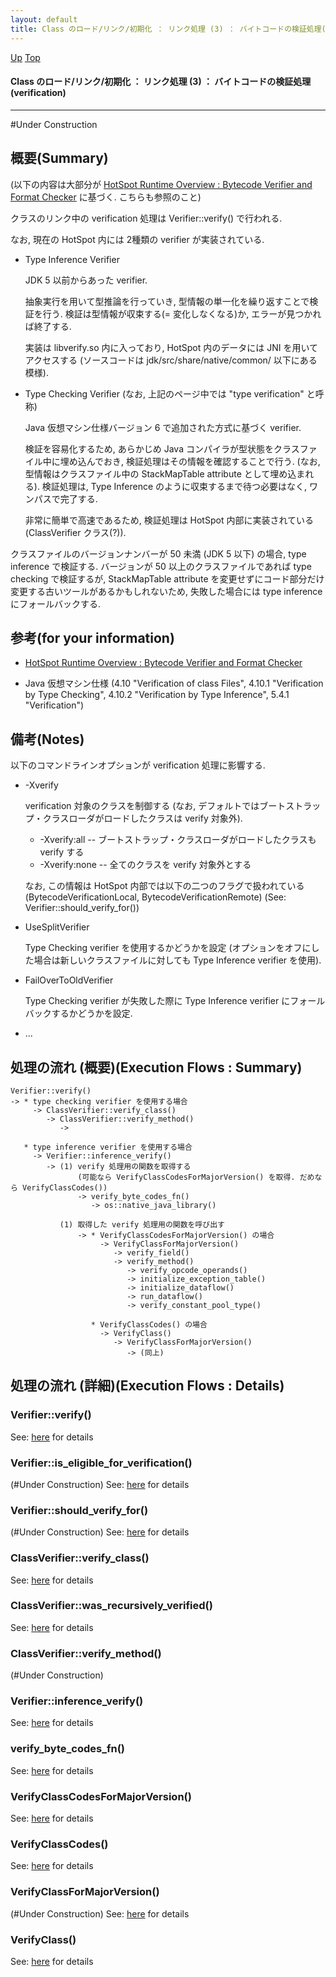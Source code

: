 ```yaml
---
layout: default
title: Class のロード/リンク/初期化 ： リンク処理 (3) ： バイトコードの検証処理(verification)  
---
```

[Up](noX5hsnWQw.html) [Top](../index.html)

#### Class のロード/リンク/初期化 ： リンク処理 (3) ： バイトコードの検証処理(verification)  

--- 
#Under Construction

## 概要(Summary)
(以下の内容は大部分が [HotSpot Runtime Overview : Bytecode Verifier and Format Checker](http://openjdk.java.net/groups/hotspot/docs/RuntimeOverview.html#Bytecode%20Verifier%20and%20Format%20Checker|outline) に基づく. こちらも参照のこと)

クラスのリンク中の verification 処理は Verifier::verify() で行われる.

なお, 現在の HotSpot 内には 2種類の verifier が実装されている.

  * Type Inference Verifier
    
    JDK 5 以前からあった verifier.
    
    抽象実行を用いて型推論を行っていき, 型情報の単一化を繰り返すことで検証を行う.
    検証は型情報が収束する(= 変化しなくなる)か, エラーが見つかれば終了する.
    
    実装は libverify.so 内に入っており, HotSpot 内のデータには JNI を用いてアクセスする
    (ソースコードは jdk/src/share/native/common/ 以下にある模様).
    
  * Type Checking Verifier (なお, 上記のページ中では "type verification" と呼称)
    
    Java 仮想マシン仕様バージョン 6 で追加された方式に基づく verifier.
    
    検証を容易化するため, あらかじめ Java コンパイラが型状態をクラスファイル中に埋め込んでおき, 
    検証処理はその情報を確認することで行う.
    (なお, 型情報はクラスファイル中の StackMapTable attribute として埋め込まれる).
    検証処理は, Type Inference のように収束するまで待つ必要はなく, ワンパスで完了する.
    
    非常に簡単で高速であるため, 検証処理は HotSpot 内部に実装されている (ClassVerifier クラス(?)).

クラスファイルのバージョンナンバーが 50 未満 (JDK 5 以下) の場合, type inference で検証する.
バージョンが 50 以上のクラスファイルであれば type checking で検証するが, 
StackMapTable attribute を変更せずにコード部分だけ変更する古いツールがあるかもしれないため, 
失敗した場合には type inference にフォールバックする.

## 参考(for your information)
* [HotSpot Runtime Overview : Bytecode Verifier and Format Checker](http://openjdk.java.net/groups/hotspot/docs/RuntimeOverview.html#Bytecode%20Verifier%20and%20Format%20Checker|outline)

* Java 仮想マシン仕様
  (4.10 "Verification of class Files", 
  4.10.1 "Verification by Type Checking",
  4.10.2 "Verification by Type Inference", 
  5.4.1 "Verification")

## 備考(Notes)
以下のコマンドラインオプションが verification 処理に影響する.

*  -Xverify
   
   verification 対象のクラスを制御する
   (なお, デフォルトではブートストラップ・クラスローダがロードしたクラスは verify 対象外).
   
   * -Xverify:all   -- ブートストラップ・クラスローダがロードしたクラスも verify する
   * -Xverify:none  -- 全てのクラスを verify 対象外とする

   なお, この情報は HotSpot 内部では以下の二つのフラグで扱われている
   (BytecodeVerificationLocal, BytecodeVerificationRemote)
   (See: Verifier::should_verify_for())

* UseSplitVerifier
  
  Type Checking verifier を使用するかどうかを設定
  (オプションをオフにした場合は新しいクラスファイルに対しても Type Inference verifier を使用).

* FailOverToOldVerifier

  Type Checking verifier が失敗した際に Type Inference verifier にフォールバックするかどうかを設定.

* ...

## 処理の流れ (概要)(Execution Flows : Summary)
```
Verifier::verify()
-> * type checking verifier を使用する場合
     -> ClassVerifier::verify_class()
        -> ClassVerifier::verify_method()
           -> 

   * type inference verifier を使用する場合
     -> Verifier::inference_verify()
        -> (1) verify 処理用の関数を取得する
               (可能なら VerifyClassCodesForMajorVersion() を取得. だめなら VerifyClassCodes())
               -> verify_byte_codes_fn()
                  -> os::native_java_library()

           (1) 取得した verify 処理用の関数を呼び出す
               -> * VerifyClassCodesForMajorVersion() の場合
                    -> VerifyClassForMajorVersion()
                       -> verify_field()
                       -> verify_method()
                          -> verify_opcode_operands()
                          -> initialize_exception_table()
                          -> initialize_dataflow()
                          -> run_dataflow()
                          -> verify_constant_pool_type()

                  * VerifyClassCodes() の場合
                    -> VerifyClass()
                       -> VerifyClassForMajorVersion()
                          -> (同上)
```

## 処理の流れ (詳細)(Execution Flows : Details)
### Verifier::verify()
See: [here](no18536MAS.html) for details
### Verifier::is_eligible_for_verification()
(#Under Construction)
See: [here](no18536eFn.html) for details
### Verifier::should_verify_for()
(#Under Construction)
See: [here](no2099kuD.html) for details
### ClassVerifier::verify_class()
See: [here](no18536deG.html) for details
### ClassVerifier::was_recursively_verified()
See: [here](no18536HHi.html) for details
### ClassVerifier::verify_method()
(#Under Construction)


### Verifier::inference_verify()
See: [here](no18536FFU.html) for details
### verify_byte_codes_fn()
See: [here](no18536Xil.html) for details
### VerifyClassCodesForMajorVersion()
See: [here](no18536rdV.html) for details
### VerifyClassCodes()
See: [here](no18536S8n.html) for details
### VerifyClassForMajorVersion()
(#Under Construction)
See: [here](no18536I12.html) for details
### VerifyClass()
See: [here](no18536tYv.html) for details






